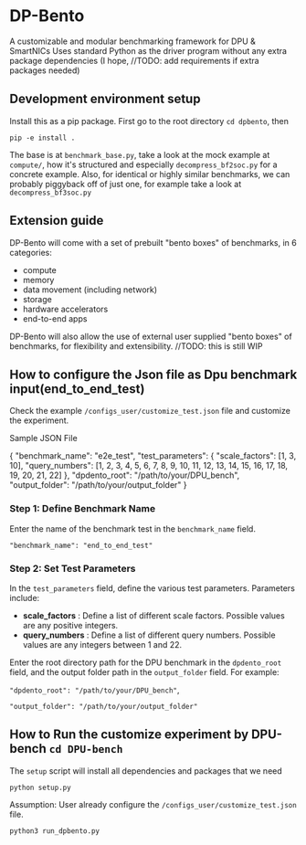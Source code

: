 # DP-Bento

A customizable and modular benchmarking framework for DPU & SmartNICs
Uses standard Python as the driver program without any extra package dependencies (I hope, //TODO: add requirements if extra packages needed)

## Development environment setup

Install this as a pip package. First go to the root directory `cd dpbento`, then

```
pip -e install .
```

The base is at `benchmark_base.py`, take a look at the mock example at `compute/`, how it's structured and especially `decompress_bf2soc.py` for a concrete example. Also, for identical or highly similar benchmarks, we can probably piggyback off of just one, for example take a look at `decompress_bf3soc.py`

## Extension guide

DP-Bento will come with a set of prebuilt "bento boxes" of benchmarks, in 6 categories:

- compute
- memory
- data movement (including network)
- storage
- hardware accelerators
- end-to-end apps

DP-Bento will also allow the use of external user supplied "bento boxes" of benchmarks, for flexibility and extensibility. //TODO: this is still WIP


## How to configure the Json file as Dpu benchmark input(end_to_end_test)

Check the example `/configs_user/customize_test.json` file and customize the experiment.

Sample JSON File

{
    "benchmark_name": "e2e_test",
    "test_parameters": {
        "scale_factors": [1, 3, 10],
        "query_numbers": [1, 2, 3, 4, 5, 6, 7, 8, 9, 10, 11, 12, 13, 14, 15, 16, 17, 18, 19, 20, 21, 22]
    },
    "dpdento_root": "/path/to/your/DPU_bench",
    "output_folder": "/path/to/your/output_folder"
}


### Step 1: Define Benchmark Name

Enter the name of the benchmark test in the `benchmark_name` field.

`"benchmark_name": "end_to_end_test"`

### Step 2: Set Test Parameters

[](https://github.com/fardatalab/DPU-bench/tree/Chihan_Storage_test#step-2-set-test-parameters)

In the `test_parameters` field, define the various test parameters. Parameters include:

* **scale_factors** : Define a list of different scale factors. Possible values are any positive integers.
* **query_numbers** : Define a list of different query numbers. Possible values are any integers between 1 and 22.

Enter the root directory path for the DPU benchmark in the `dpdento_root` field, and the output folder path in the `output_folder` field. For example:

`"dpdento_root": "/path/to/your/DPU_bench"`,

`"output_folder": "/path/to/your/output_folder"`

## How to Run the customize experiment by DPU-bench `cd DPU-bench`

The `setup` script will install all dependencies and packages that we need

`python setup.py`

Assumption: User already configure the `/configs_user/customize_test.json` file.

`python3 run_dpbento.py`
